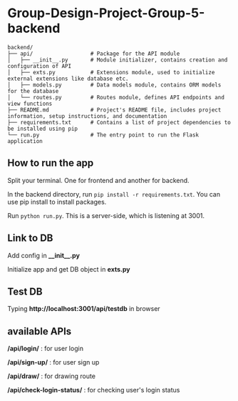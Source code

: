 # Group-Design-Project-Group-5-backend
```
backend/
├── api/                  # Package for the API module
│   ├── __init__.py       # Module initializer, contains creation and configuration of API
│   ├── exts.py           # Extensions module, used to initialize external extensions like database etc.
│   ├── models.py         # Data models module, contains ORM models for the database
│   └── routes.py         # Routes module, defines API endpoints and view functions
├── README.md             # Project's README file, includes project information, setup instructions, and documentation
├── requirements.txt      # Contains a list of project dependencies to be installed using pip
└── run.py                # The entry point to run the Flask application
```

## How to run the app
Split your terminal. One for frontend and another for backend.

In the backend directory, run `pip install -r requirements.txt`. You can use pip install to install packages.

Run `python run.py`. This is a server-side, which is listening at 3001.

## Link to DB
Add config in **\_\_init\_\_.py**

Initialize app and get DB object in **exts.py**

## Test DB
Typing **http://localhost:3001/api/testdb** in browser

## available APIs
**/api/login/** :  for user login

**/api/sign-up/** : for user sign up

**/api/draw/** : for drawing route

**/api/check-login-status/** : for checking user's login status

